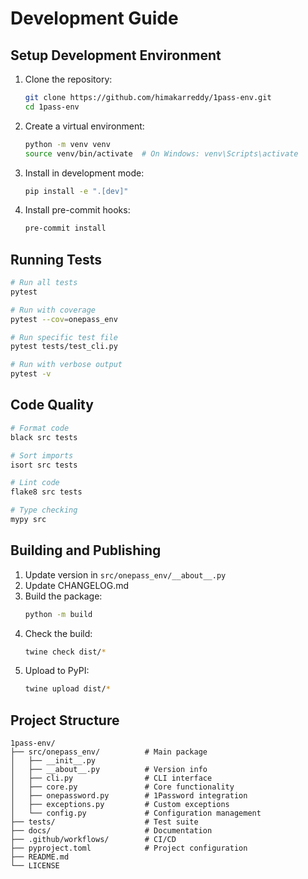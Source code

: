 # Development Guide

## Setup Development Environment

1. Clone the repository:
   ```bash
   git clone https://github.com/himakarreddy/1pass-env.git
   cd 1pass-env
   ```

2. Create a virtual environment:
   ```bash
   python -m venv venv
   source venv/bin/activate  # On Windows: venv\Scripts\activate
   ```

3. Install in development mode:
   ```bash
   pip install -e ".[dev]"
   ```

4. Install pre-commit hooks:
   ```bash
   pre-commit install
   ```

## Running Tests

```bash
# Run all tests
pytest

# Run with coverage
pytest --cov=onepass_env

# Run specific test file
pytest tests/test_cli.py

# Run with verbose output
pytest -v
```

## Code Quality

```bash
# Format code
black src tests

# Sort imports
isort src tests

# Lint code
flake8 src tests

# Type checking
mypy src
```

## Building and Publishing

1. Update version in `src/onepass_env/__about__.py`
2. Update CHANGELOG.md
3. Build the package:
   ```bash
   python -m build
   ```
4. Check the build:
   ```bash
   twine check dist/*
   ```
5. Upload to PyPI:
   ```bash
   twine upload dist/*
   ```

## Project Structure

```
1pass-env/
├── src/onepass_env/          # Main package
│   ├── __init__.py
│   ├── __about__.py          # Version info
│   ├── cli.py                # CLI interface
│   ├── core.py               # Core functionality
│   ├── onepassword.py        # 1Password integration
│   ├── exceptions.py         # Custom exceptions
│   └── config.py             # Configuration management
├── tests/                    # Test suite
├── docs/                     # Documentation
├── .github/workflows/        # CI/CD
├── pyproject.toml            # Project configuration
├── README.md
└── LICENSE
```
